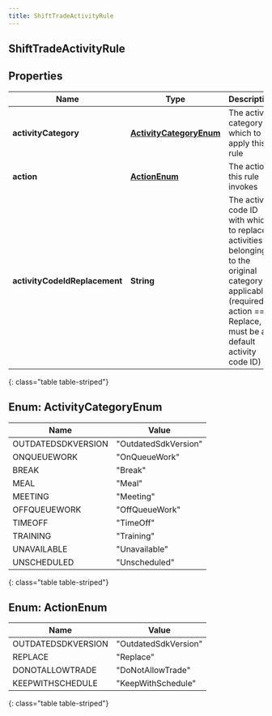 ```yaml
---
title: ShiftTradeActivityRule
---
```

## ShiftTradeActivityRule


## Properties

| Name | Type | Description | Notes |
| ------------ | ------------- | ------------- | ------------- |
| **activityCategory** | [**ActivityCategoryEnum**](#ActivityCategoryEnum) | The activity category to which to apply this rule |  |
| **action** | [**ActionEnum**](#ActionEnum) | The action this rule invokes |  |
| **activityCodeIdReplacement** | **String** | The activity code ID with which to replace activities belonging to the original category if applicable (required if action == Replace, must be a default activity code ID) |  [optional] |
{: class="table table-striped"}


<a name="ActivityCategoryEnum"></a>

## Enum: ActivityCategoryEnum

| Name | Value |
| ---- | ----- |
| OUTDATEDSDKVERSION | &quot;OutdatedSdkVersion&quot; |
| ONQUEUEWORK | &quot;OnQueueWork&quot; |
| BREAK | &quot;Break&quot; |
| MEAL | &quot;Meal&quot; |
| MEETING | &quot;Meeting&quot; |
| OFFQUEUEWORK | &quot;OffQueueWork&quot; |
| TIMEOFF | &quot;TimeOff&quot; |
| TRAINING | &quot;Training&quot; |
| UNAVAILABLE | &quot;Unavailable&quot; |
| UNSCHEDULED | &quot;Unscheduled&quot; |
{: class="table table-striped"}


<a name="ActionEnum"></a>

## Enum: ActionEnum

| Name | Value |
| ---- | ----- |
| OUTDATEDSDKVERSION | &quot;OutdatedSdkVersion&quot; |
| REPLACE | &quot;Replace&quot; |
| DONOTALLOWTRADE | &quot;DoNotAllowTrade&quot; |
| KEEPWITHSCHEDULE | &quot;KeepWithSchedule&quot; |
{: class="table table-striped"}



